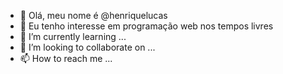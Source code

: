 - 👋 Olá, meu nome é @henriquelucas
- 👀 Eu tenho interesse em programação web nos tempos livres
- 🌱 I’m currently learning ...
- 💞️ I’m looking to collaborate on ...
- 📫 How to reach me ...

<!---
henriquelucas/henriquelucas is a ✨ special ✨ repository because its `README.md` (this file) appears on your GitHub profile.
You can click the Preview link to take a look at your changes.
--->
